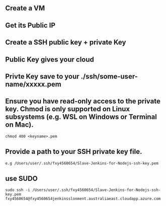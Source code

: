 ## Create a VM

## Get its Public IP

## Create a SSH public key + private Key

## Public Key gives your cloud 

## Privte Key save to your ./ssh/some-user-name/xxxxx.pem

## Ensure you have read-only access to the private key. Chmod is only supported on Linux subsystems (e.g. WSL on Windows or Terminal on Mac).
 
 ```
 chmod 400 <keyname>.pem
 
 ```
 
## Provide a path to your SSH private key file. 

```
e.g /Users/user/.ssh/fxy4560654/Slave-Jenkins-for-Nodejs-ssh-key.pem

```

## use SUDO

```
sudo ssh -i /Users/user/.ssh/fxy4560654/Slave-Jenkins-for-Nodejs-ssh-key.pem fxy4560654@fxy4560654jenkinsslonment.australiaeast.cloudapp.azure.com

```
